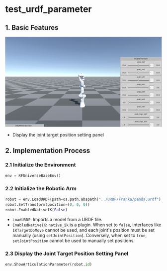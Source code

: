 # test_urdf_parameter

## 1. Basic Features

![](../image/urdf_parameter.png)

- Display the joint target position setting panel

## 2. Implementation Process

### 2.1 Initialize the Environment

```python
env = RFUniverseBaseEnv()
```

### 2.2 Initialize the Robotic Arm

```python
robot = env.LoadURDF(path=os.path.abspath("../URDF/Franka/panda.urdf"), axis="z")
robot.SetTransform(position=[0, 0, 0])
robot.EnabledNativeIK(False)
```

- `LoadURDF`: Imports a model from a URDF file.
- `EnabledNativeIK`: `native_ik` is a plugin. When set to `false`, interfaces like `IKTargetDoMove` cannot be used, and each joint's position must be set manually (using `setJointPosition`). Conversely, when set to `true`, `setJointPosition` cannot be used to manually set positions.

### 2.3 Display the Joint Target Position Setting Panel

```python
env.ShowArticulationParameter(robot.id)
```